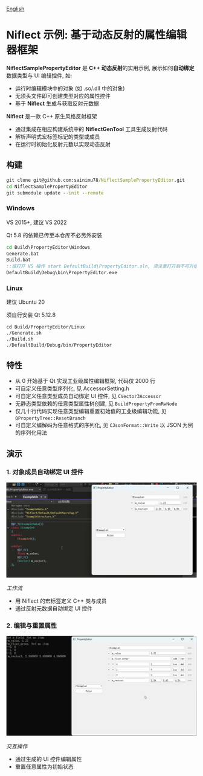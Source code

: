 [English](Doc/English/README.md)

# Niflect 示例: 基于动态反射的属性编辑器框架

**NiflectSamplePropertyEditor** 是 **C++ 动态反射**的实用示例, 展示如何**自动绑定**数据类型与 UI 编辑控件, 如:

- 运行时编辑模块中的对象 (如 .so/.dll 中的对象)
- 无须头文件即可创建类型对应的属性控件
- 基于 **Niflect** 生成与获取反射元数据

**Niflect** 是一款 C++ 原生风格反射框架

- 通过集成在相应构建系统中的 **NiflectGenTool** 工具生成反射代码
- 解析声明式宏标签标记的类型或成员
- 在运行时初始化反射元数以实现动态反射

## 构建

```bat
git clone git@github.com:sainimu78/NiflectSamplePropertyEditor.git
cd NiflectSamplePropertyEditor
git submodule update --init --remote
```

### Windows

VS 2015+, 建议 VS 2022

Qt 5.8 的依赖已传至本仓库不必另外安装

```bat
cd Build\PropertyEditor\Windows
Generate.bat
Build.bat
::或打开 VS 操作 start DefaultBuild\PropertyEditor.sln, 须注意打开后不可升级平台工具集等项目配置
DefaultBuild\Debug\bin\PropertyEditor.exe
```

### Linux

建议 Ubuntu 20

须自行安装 Qt 5.12.8

```
cd Build/PropertyEditor/Linux
./Generate.sh
./Build.sh
./DefaultBuild/Debug/bin/PropertyEditor
```

## 特性

- 从 0 开始基于 Qt 实现工业级属性编辑框架, 代码仅 2000 行
- 可自定义任意类型序列化, 见 AccessorSetting.h
- 可自定义任意类型成员自动绑定 UI 控件, 见 `CVector3Accessor`
- 无静态类型依赖的任意类型属性树创建, 见 `BuildPropertyFromRwNode`
- 仅几十行代码实现任意类型编辑重置初始值的工业级编辑功能, 见 `QPropertyTree::ResetBranch`
- 可自定义编解码为任意格式的序列化, 见 `CJsonFormat::Write` 以 JSON 为例的序列化用法

## 演示

### 1. 对象成员自动绑定 UI 控件

![Basic_Reflection](Doc/Basic_Reflection.gif)

*工作流*

- 用 Niflect 的宏标签定义 C++ 类与成员
- 通过反射元数据自动绑定 UI 控件

### 2. 编辑与重置属性

![Edit_Reset_Print](Doc/Edit_Reset_Print.gif)

*交互操作*

- 通过生成的 UI 控件编辑属性
- 重置任意属性为初始状态

